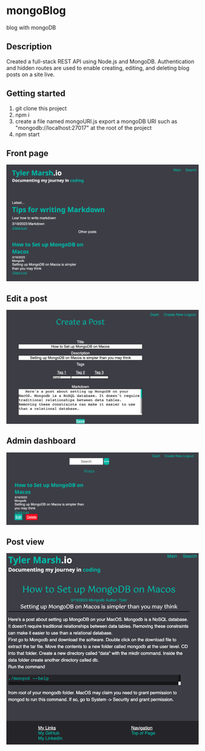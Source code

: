 # mongoBlog
blog with mongoDB


## Description
Created a full-stack REST API using Node.js and MongoDB.
Authentication and hidden routes are used to enable creating, editing, and deleting blog posts on a site live.


## Getting started

1. git clone this project
2. npm i
3. create a file named mongoURI.js export a mongoDB URI such as "mongodb://localhost:27017" at the root of the project
4. npm start



## Front page

![](/front-page.png)


## Edit a post

![](/edit-page.png)

## Admin dashboard

![](/admin-dashboard.png)


## Post view

![](/post.png)

